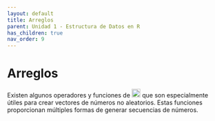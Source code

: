 ```yaml
---
layout: default
title: Arreglos
parent: Unidad 1 - Estructura de Datos en R
has_children: true
nav_order: 9
---
```


# Arreglos

Existen algunos operadores y funciones de <img src="/uss-softwaredatascience/assets/images/r.svg" width="20"> que son especialmente útiles para crear vectores de números no aleatorios. Estas funciones proporcionan múltiples formas de generar secuencias de números.
